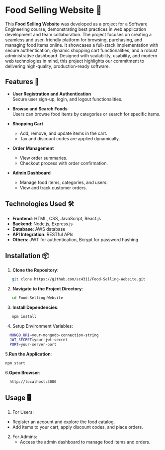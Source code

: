 # Food Selling Website 🍴

This **Food Selling Website** was developed as a project for a Software Engineering course, demonstrating best practices in web application development and team collaboration. The project focuses on creating a seamless and user-friendly platform for browsing, purchasing, and managing food items online. It showcases a full-stack implementation with secure authentication, dynamic shopping cart functionalities, and a robust administrative dashboard. Designed with scalability, usability, and modern web technologies in mind, this project highlights our commitment to delivering high-quality, production-ready software.


## Features 🚀

- **User Registration and Authentication**  
  Secure user sign-up, login, and logout functionalities.

- **Browse and Search Foods**  
  Users can browse food items by categories or search for specific items.

- **Shopping Cart**  
  - Add, remove, and update items in the cart.  
  - Tax and discount codes are applied dynamically.

- **Order Management**  
  - View order summaries.  
  - Checkout process with order confirmation.

- **Admin Dashboard**  
  - Manage food items, categories, and users.  
  - View and track customer orders.

## Technologies Used 🛠️

- **Frontend**: HTML, CSS, JavaScript, React.js  
- **Backend**: Node.js, Express.js  
- **Database**: AWS database
- **API Integration**: RESTful APIs  
- **Others**: JWT for authentication, Bcrypt for password hashing

## Installation 📦

1. **Clone the Repository**:
```bash
   git clone https://github.com/sc4311/Food-Selling-Website.git
```
2. **Navigate to the Project Directory**:
```bash
   cd Food-Selling-Website
```
3. **Install Dependencies**:
```bash
   npm install
```
4. Setup Environment Variables:
```bash
  MONGO_URI=your-mongodb-connection-string
  JWT_SECRET=your-jwt-secret
  PORT=your-server-port
```
5.**Run the Application**:
```bash
npm start
```
6.**Open Browser**:
```bash
  http://localhost:3000
```

## Usage 🖥️

1. For Users:  
  - Register an account and explore the food catalog. 
  - Add items to your cart, apply discount codes, and place orders.
2. For Admins:
    - Access the admin dashboard to manage food items and orders.

